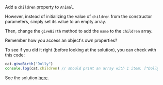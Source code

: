 
Add a `children` property to `Animal`.

However, instead of initializing the value of `children` from the constructor parameters, simply set its value to an empty array.

Then, change the `giveBirth` method to add the `name` to the `children` array.

Remember how you access an object's own properties?

  

To see if you did it right (before looking at the solution), you can check with this code:


```js
cat.giveBirth("Dolly")
console.log(cat.children) // should print an array with 1 item: ["Dolly"]﻿
```
  

See the solution [here](https://codepen.io/ElevationPen/pen/QXLmyx?editors=0010).
